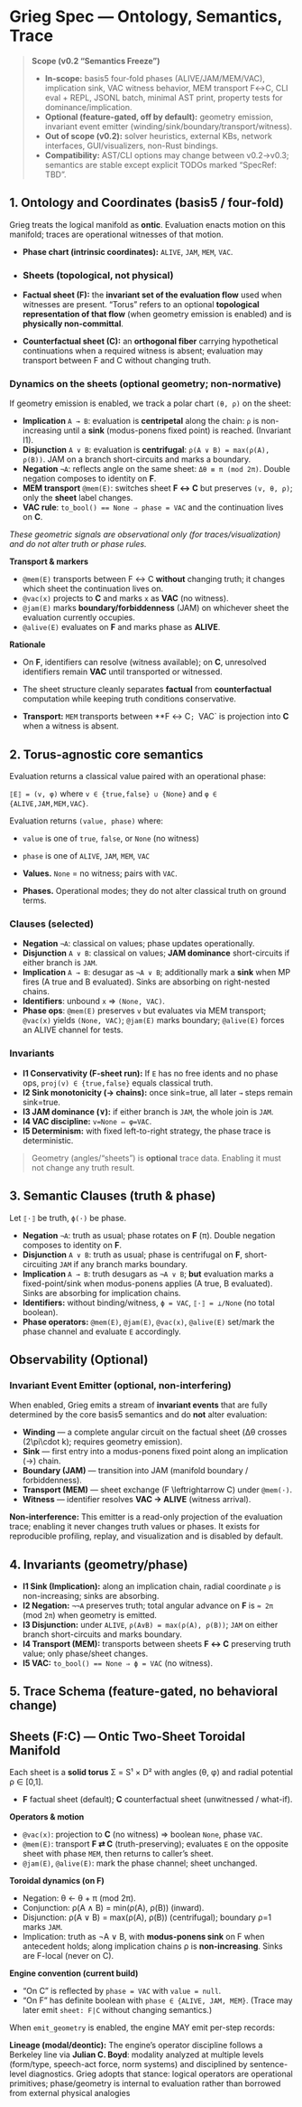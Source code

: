 # Grieg Spec — Ontology, Semantics, Trace

> **Scope (v0.2 “Semantics Freeze”)**
> - **In-scope:** basis5 four-fold phases (ALIVE/JAM/MEM/VAC), implication sink, VAC witness behavior, MEM transport F↔C, CLI eval + REPL, JSONL batch, minimal AST print, property tests for dominance/implication.
> - **Optional (feature-gated, off by default):** geometry emission, invariant event emitter (winding/sink/boundary/transport/witness).
> - **Out of scope (v0.2):** solver heuristics, external KBs, network interfaces, GUI/visualizers, non-Rust bindings.
> - **Compatibility:** AST/CLI options may change between v0.2→v0.3; semantics are stable except explicit TODOs marked “SpecRef: TBD”.

## 1. Ontology and Coordinates (basis5 / four-fold)

Grieg treats the logical manifold as **ontic**. Evaluation enacts motion on this manifold; traces are operational witnesses of that motion.

- **Phase chart (intrinsic coordinates):** `ALIVE`, `JAM`, `MEM`, `VAC`.
- ### Sheets (topological, not physical)

- **Factual sheet (F):** the **invariant set of the evaluation flow** used when witnesses are present. “Torus” refers to an optional **topological representation of that flow** (when geometry emission is enabled) and is **physically non-committal**.

- **Counterfactual sheet (C):** an **orthogonal fiber** carrying hypothetical continuations when a required witness is absent; evaluation may transport between F and C without changing truth.

### Dynamics on the sheets (optional geometry; non-normative)

If geometry emission is enabled, we track a polar chart `(θ, ρ)` on the sheet:

- **Implication** `A → B`: evaluation is **centripetal** along the chain: `ρ` is non-increasing until a **sink** (modus-ponens fixed point) is reached. (Invariant I1).
- **Disjunction** `A ∨ B`: evaluation is **centrifugal**: `ρ(A ∨ B) = max(ρ(A), ρ(B))`. JAM on a branch short-circuits and marks a boundary.
- **Negation** `¬A`: reflects angle on the same sheet: `Δθ ≡ π (mod 2π)`. Double negation composes to identity on **F**.
- **MEM transport** `@mem(E)`: switches sheet **F ↔ C** but preserves `(v, θ, ρ)`; only the **sheet** label changes.
- **VAC rule**: `to_bool() == None ⇒ phase = VAC` and the continuation lives on **C**.

*These geometric signals are observational only (for traces/visualization) and do not alter truth or phase rules.*


**Transport & markers**
- `@mem(E)` transports between F ↔ C **without** changing truth; it changes which sheet the continuation lives on.
- `@vac(x)` projects to **C** and marks `x` as **VAC** (no witness).
- `@jam(E)` marks **boundary/forbiddenness** (JAM) on whichever sheet the evaluation currently occupies.
- `@alive(E)` evaluates on **F** and marks phase as **ALIVE**.

**Rationale**
- On **F**, identifiers can resolve (witness available); on **C**, unresolved identifiers remain **VAC** until transported or witnessed.
- The sheet structure cleanly separates **factual** from **counterfactual** computation while keeping truth conditions conservative.

- **Transport:** `MEM` transports between **F ↔ C`; `VAC` is projection into **C** when a witness is absent.

## 2. Torus-agnostic core semantics

Evaluation returns a classical value paired with an operational phase:

`⟦E⟧ = (v, φ)` where `v ∈ {true,false} ∪ {None}` and `φ ∈ {ALIVE,JAM,MEM,VAC}`.

Evaluation returns `(value, phase)` where:
- `value` is one of `true`, `false`, or `None` (no witness)
- `phase` is one of `ALIVE`, `JAM`, `MEM`, `VAC`

- **Values.** `None` = no witness; pairs with `VAC`.
- **Phases.** Operational modes; they do not alter classical truth on ground terms.

### Clauses (selected)
- **Negation** `¬A`: classical on values; phase updates operationally.
- **Disjunction** `A ∨ B`: classical on values; **JAM dominance** short-circuits if either branch is `JAM`.
- **Implication** `A → B`: desugar as `¬A ∨ B`; additionally mark a **sink** when MP fires (A true and B evaluated). Sinks are absorbing on right-nested chains.
- **Identifiers**: unbound `x` ⇒ `(None, VAC)`.
- **Phase ops**: `@mem(E)` preserves `v` but evaluates via MEM transport; `@vac(x)` yields `(None, VAC)`; `@jam(E)` marks boundary; `@alive(E)` forces an ALIVE channel for tests.

### Invariants
- **I1 Conservativity (F-sheet run):** If `E` has no free idents and no phase ops, `proj(v) ∈ {true,false}` equals classical truth.
- **I2 Sink monotonicity (→ chains):** once sink=true, all later `→` steps remain sink=true.
- **I3 JAM dominance (∨):** if either branch is `JAM`, the whole join is `JAM`.
- **I4 VAC discipline:** `v=None ⇔ φ=VAC`.
- **I5 Determinism:** with fixed left-to-right strategy, the phase trace is deterministic.

> Geometry (angles/“sheets”) is **optional** trace data. Enabling it must not change any truth result.


## 3. Semantic Clauses (truth & phase)

Let `⟦·⟧` be truth, `ϕ(·)` be phase.

- **Negation** `¬A`: truth as usual; phase rotates on **F** (π). Double negation composes to identity on **F**.
- **Disjunction** `A ∨ B`: truth as usual; phase is centrifugal on **F**, short-circuiting `JAM` if any branch marks boundary.
- **Implication** `A → B`: truth desugars as `¬A ∨ B`; **but** evaluation marks a fixed-point/sink when modus-ponens applies (A true, B evaluated). Sinks are absorbing for implication chains.
- **Identifiers:** without binding/witness, `ϕ = VAC`, `⟦·⟧ = ⊥/None` (no total boolean).
- **Phase operators:** `@mem(E)`, `@jam(E)`, `@vac(x)`, `@alive(E)` set/mark the phase channel and evaluate `E` accordingly.

## Observability (Optional)

### Invariant Event Emitter (optional, non-interfering)

When enabled, Grieg emits a stream of **invariant events** that are fully determined by the core basis5 semantics and do **not** alter evaluation:

- **Winding** — a complete angular circuit on the factual sheet (Δθ crosses \(2\pi\cdot k\); requires geometry emission).
- **Sink** — first entry into a modus-ponens fixed point along an implication (→) chain.
- **Boundary (JAM)** — transition into JAM (manifold boundary / forbiddenness).
- **Transport (MEM)** — sheet exchange \(F \leftrightarrow C\) under `@mem(·)`.
- **Witness** — identifier resolves **VAC → ALIVE** (witness arrival).

**Non-interference:** This emitter is a read-only projection of the evaluation trace; enabling it never changes truth values or phases. It exists for reproducible profiling, replay, and visualization and is disabled by default.


## 4. Invariants (geometry/phase)

- **I1 Sink (Implication):** along an implication chain, radial coordinate `ρ` is non-increasing; sinks are absorbing.
- **I2 Negation:** `¬¬A` preserves truth; total angular advance on **F** is `≈ 2π` (mod `2π`) when geometry is emitted.
- **I3 Disjunction:** under `ALIVE`, `ρ(A∨B) = max(ρ(A), ρ(B))`; `JAM` on either branch short-circuits and marks boundary.
- **I4 Transport (MEM):** transports between sheets **F ↔ C** preserving truth value; only phase/sheet changes.
- **I5 VAC:** `to_bool() == None ⇒ ϕ = VAC` (no witness).

## 5. Trace Schema (feature-gated, no behavioral change)

## Sheets (F:C) — Ontic Two-Sheet Toroidal Manifold

Each sheet is a **solid torus** Σ = S¹ × D² with angles (θ, φ) and radial potential ρ ∈ [0,1].
- **F** factual sheet (default); **C** counterfactual sheet (unwitnessed / what-if).

**Operators & motion**
- `@vac(x)`: projection to **C** (no witness) ⇒ boolean `None`, phase `VAC`.
- `@mem(E)`: transport **F ⇄ C** (truth-preserving); evaluates `E` on the opposite sheet with phase `MEM`, then returns to caller’s sheet.
- `@jam(E)`, `@alive(E)`: mark the phase channel; sheet unchanged.

**Toroidal dynamics (on F)**
- Negation: θ ← θ + π (mod 2π).  
- Conjunction: ρ(A ∧ B) = min(ρ(A), ρ(B)) (inward).  
- Disjunction: ρ(A ∨ B) = max(ρ(A), ρ(B)) (centrifugal); boundary ρ=1 marks `JAM`.  
- Implication: truth as ¬A ∨ B, with **modus-ponens sink** on F when antecedent holds; along implication chains ρ is **non-increasing**. Sinks are F-local (never on C).

**Engine convention (current build)**
- “On C” is reflected by `phase = VAC` with `value = null`.  
- “On F” has definite boolean with `phase ∈ {ALIVE, JAM, MEM}`. (Trace may later emit `sheet: F|C` without changing semantics.)


When `emit_geometry` is enabled, the engine MAY emit per-step records:


**Lineage (modal/deontic):** The engine’s operator discipline follows a
Berkeley line via **Julian C. Boyd**: modality analyzed at multiple levels
(form/type, speech-act force, norm systems) and disciplined by sentence-level
diagnostics. Grieg adopts that stance: logical operators are operational
primitives; phase/geometry is internal to evaluation rather than borrowed
from external physical analogies
